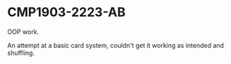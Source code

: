 # CMP1903-2223-AB
OOP work.

An attempt at a basic card system, couldn't get it working as intended and shuffling.
